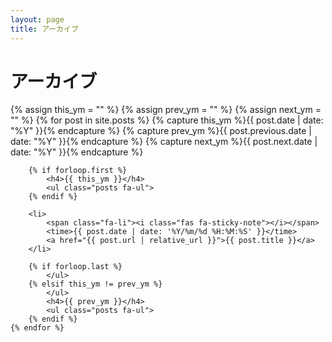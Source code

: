 ```yaml
---
layout: page
title: アーカイブ
---
```


<div class="page-content wc-container">
	<h1>アーカイブ</h1>
	{% assign this_ym = "" %}
	{% assign prev_ym = "" %}
	{% assign next_ym = "" %}
	{% for post in site.posts %}
		{% capture this_ym %}{{ post.date | date: "%Y" }}{% endcapture %}
		{% capture prev_ym %}{{ post.previous.date | date: "%Y" }}{% endcapture %}
		{% capture next_ym %}{{ post.next.date | date: "%Y" }}{% endcapture %}
		
		{% if forloop.first %}
			<h4>{{ this_ym }}</h4>
			<ul class="posts fa-ul">
		{% endif %}
		
		<li>
			<span class="fa-li"><i class="fas fa-sticky-note"></i></span>
			<time>{{ post.date | date: '%Y/%m/%d %H:%M:%S' }}</time>
			<a href="{{ post.url | relative_url }}">{{ post.title }}</a>
		</li>
		
		{% if forloop.last %}
			</ul>
		{% elsif this_ym != prev_ym %}
			</ul>
			<h4>{{ prev_ym }}</h4>
			<ul class="posts fa-ul">
		{% endif %}
	{% endfor %}
</div>
